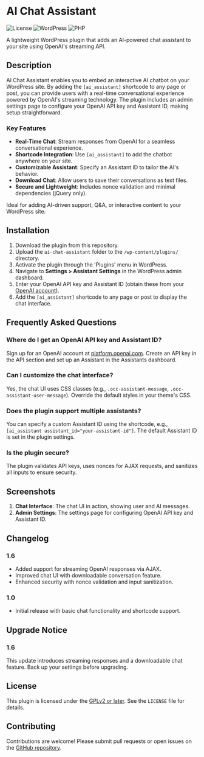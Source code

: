 # AI Chat Assistant

![License](https://img.shields.io/badge/license-GPLv2-blue.svg)
![WordPress](https://img.shields.io/badge/WordPress-5.0%2B-blue.svg)
![PHP](https://img.shields.io/badge/PHP-7.0%2B-blue.svg)

A lightweight WordPress plugin that adds an AI-powered chat assistant to your site using OpenAI's streaming API.

## Description

AI Chat Assistant enables you to embed an interactive AI chatbot on your WordPress site. By adding the `[ai_assistant]` shortcode to any page or post, you can provide users with a real-time conversational experience powered by OpenAI's streaming technology. The plugin includes an admin settings page to configure your OpenAI API key and Assistant ID, making setup straightforward.

### Key Features
- **Real-Time Chat**: Stream responses from OpenAI for a seamless conversational experience.
- **Shortcode Integration**: Use `[ai_assistant]` to add the chatbot anywhere on your site.
- **Customizable Assistant**: Specify an Assistant ID to tailor the AI's behavior.
- **Download Chat**: Allow users to save their conversations as text files.
- **Secure and Lightweight**: Includes nonce validation and minimal dependencies (jQuery only).

Ideal for adding AI-driven support, Q&A, or interactive content to your WordPress site.

## Installation

1. Download the plugin from this repository.
2. Upload the `ai-chat-assistant` folder to the `/wp-content/plugins/` directory.
3. Activate the plugin through the 'Plugins' menu in WordPress.
4. Navigate to **Settings > Assistant Settings** in the WordPress admin dashboard.
5. Enter your OpenAI API key and Assistant ID (obtain these from your [OpenAI account](https://platform.openai.com)).
6. Add the `[ai_assistant]` shortcode to any page or post to display the chat interface.

## Frequently Asked Questions

### Where do I get an OpenAI API key and Assistant ID?
Sign up for an OpenAI account at [platform.openai.com](https://platform.openai.com). Create an API key in the API section and set up an Assistant in the Assistants dashboard.

### Can I customize the chat interface?
Yes, the chat UI uses CSS classes (e.g., `.occ-assistant-message`, `.occ-assistant-user-message`). Override the default styles in your theme's CSS.

### Does the plugin support multiple assistants?
You can specify a custom Assistant ID using the shortcode, e.g., `[ai_assistant assistant_id="your-assistant-id"]`. The default Assistant ID is set in the plugin settings.

### Is the plugin secure?
The plugin validates API keys, uses nonces for AJAX requests, and sanitizes all inputs to ensure security.

## Screenshots

1. **Chat Interface**: The chat UI in action, showing user and AI messages.
2. **Admin Settings**: The settings page for configuring OpenAI API key and Assistant ID.

## Changelog

### 1.6
- Added support for streaming OpenAI responses via AJAX.
- Improved chat UI with downloadable conversation feature.
- Enhanced security with nonce validation and input sanitization.

### 1.0
- Initial release with basic chat functionality and shortcode support.

## Upgrade Notice

### 1.6
This update introduces streaming responses and a downloadable chat feature. Back up your settings before upgrading.

## License

This plugin is licensed under the [GPLv2 or later](http://www.gnu.org/licenses/gpl-2.0.html). See the `LICENSE` file for details.

## Contributing

Contributions are welcome! Please submit pull requests or open issues on the [GitHub repository](https://github.com/your-repo/ai-chat-assistant).
